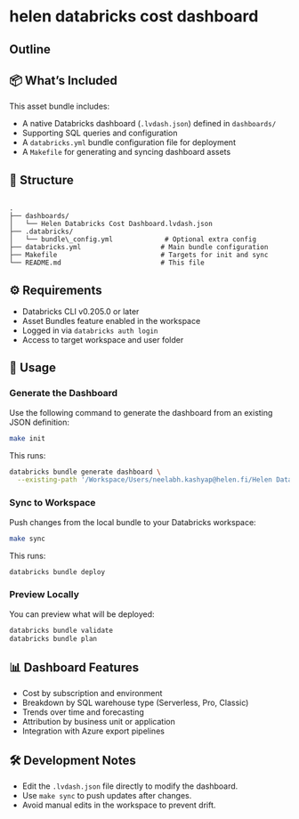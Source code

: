 # helen databricks cost dashboard

## Outline

## 📦 What’s Included

This asset bundle includes:
- A native Databricks dashboard (`.lvdash.json`) defined in `dashboards/`
- Supporting SQL queries and configuration
- A `databricks.yml` bundle configuration file for deployment
- A `Makefile` for generating and syncing dashboard assets

## 📁 Structure

```

.
├── dashboards/
│   └── Helen Databricks Cost Dashboard.lvdash.json
├── .databricks/
│   └── bundle\_config.yml             # Optional extra config
├── databricks.yml                    # Main bundle configuration
├── Makefile                          # Targets for init and sync
└── README.md                         # This file

````

## ⚙️ Requirements

- Databricks CLI v0.205.0 or later
- Asset Bundles feature enabled in the workspace
- Logged in via `databricks auth login`
- Access to target workspace and user folder

## 🚀 Usage

### Generate the Dashboard

Use the following command to generate the dashboard from an existing JSON definition:

```bash
make init
````

This runs:

```bash
databricks bundle generate dashboard \
  --existing-path '/Workspace/Users/neelabh.kashyap@helen.fi/Helen Databricks Cost Dashboard.lvdash.json'
```

### Sync to Workspace

Push changes from the local bundle to your Databricks workspace:

```bash
make sync
```

This runs:

```bash
databricks bundle deploy
```

### Preview Locally

You can preview what will be deployed:

```bash
databricks bundle validate
databricks bundle plan
```

## 📊 Dashboard Features

* Cost by subscription and environment
* Breakdown by SQL warehouse type (Serverless, Pro, Classic)
* Trends over time and forecasting
* Attribution by business unit or application
* Integration with Azure export pipelines

## 🛠 Development Notes

* Edit the `.lvdash.json` file directly to modify the dashboard.
* Use `make sync` to push updates after changes.
* Avoid manual edits in the workspace to prevent drift.
